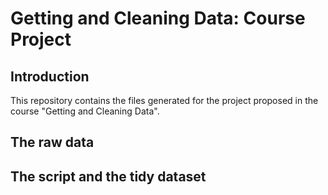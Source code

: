 # Getting and Cleaning Data: Course Project

## Introduction

This repository contains the files generated for the project proposed in the course "Getting and Cleaning Data". 

## The raw data

## The script and the tidy dataset